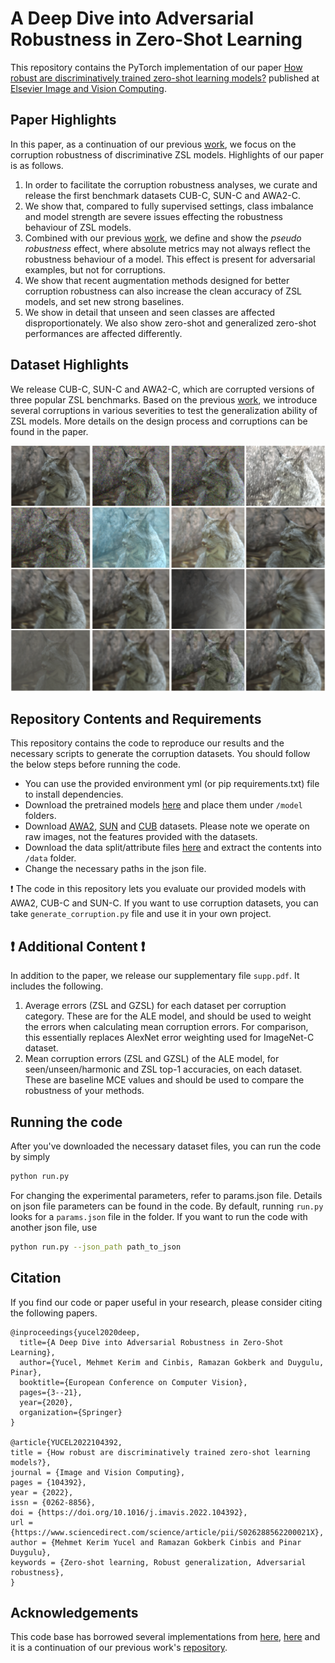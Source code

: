 
# A Deep Dive into Adversarial Robustness in Zero-Shot Learning

This repository contains the PyTorch implementation of our paper [How robust are discriminatively trained zero-shot learning models?](https://www.sciencedirect.com/science/article/abs/pii/S026288562200021X) published at [Elsevier Image and Vision Computing](https://www.sciencedirect.com/journal/image-and-vision-computing).



## Paper Highlights
In this paper, as a continuation of our previous [work](https://arxiv.org/pdf/2008.07651.pdf), we focus on the corruption robustness of discriminative ZSL models. Highlights of our paper is as follows.

1. In order to facilitate the corruption robustness analyses, we curate and release the first benchmark datasets CUB-C, SUN-C and AWA2-C.
2. We show that, compared to fully supervised settings, class imbalance and model strength are severe issues effecting the robustness behaviour of ZSL models.
3. Combined with our previous [work](https://arxiv.org/pdf/2008.07651.pdf), we define and show the _pseudo robustness_ effect, where absolute metrics may not always reflect the robustness behaviour of a model. This effect is present for adversarial examples, but not for corruptions.
4. We show that recent augmentation methods designed for better corruption robustness can also increase the clean accuracy of ZSL models, and set new strong baselines.
5. We show in detail that unseen and seen classes are affected disproportionately. We also show zero-shot and generalized zero-shot performances are affected differently.

## Dataset Highlights

We release CUB-C, SUN-C and AWA2-C, which are corrupted versions of three popular ZSL benchmarks. Based on the previous [work](https://arxiv.org/abs/1903.12261), we introduce several corruptions
in various severities to test the generalization ability of ZSL models. More details on the design process and corruptions can be found in the paper.

<img src="assets/figure1.png" width="1200">


## Repository Contents and Requirements
This repository contains the code to reproduce our results and the necessary scripts to generate
the corruption datasets. You should follow the below steps before running the code.

* You can use the provided environment yml (or pip requirements.txt) file to install dependencies. 
* Download the pretrained models [here](https://drive.google.com/file/d/1MV0jIZm_LfJYFy-ekQgztISfMSRLkiYI/view?usp=sharing) and place them under `/model` folders.
* Download [AWA2](https://cvml.ist.ac.at/AwA2/), [SUN](http://cs.brown.edu/~gmpatter/sunattributes.html) and [CUB](http://www.vision.caltech.edu/visipedia/CUB-200-2011.html) 
datasets. Please note we operate on raw images, not the features provided with the datasets. 
* Download the data split/attribute files [here](https://drive.google.com/file/d/1jk2wWtXavjizjvRFTt4OKBMyHKZBPm9v/view?usp=sharing) and extract the contents into `/data` folder. 
* Change the necessary paths in the json file.

:exclamation: The code in this repository lets you evaluate our provided models with AWA2, CUB-C and SUN-C. If you want to use corruption datasets, you can take `generate_corruption.py` file and use it in your own project. 

##  :exclamation: Additional Content  :exclamation:

In addition to the paper, we release our supplementary file `supp.pdf`. It includes the following.

1. Average errors (ZSL and GZSL) for each dataset per corruption category. These are for the ALE model, and should be used to weight the errors when calculating mean corruption errors. For comparison, this essentially replaces AlexNet error weighting used for ImageNet-C dataset.
2. Mean corruption errors (ZSL and GZSL)  of the ALE model, for seen/unseen/harmonic and ZSL top-1 accuracies, on each dataset. These are baseline MCE values and should be used to compare the robustness of your methods.

## Running the code
After you've downloaded the necessary dataset files, you can run the code by simply

```bash
python run.py
```

For changing the experimental parameters, refer to params.json file. Details on json file parameters can be found in the code. By default, running `run.py` looks for a `params.json` file in the folder. If you want to run the code with another json file, use

```bash
python run.py --json_path path_to_json
```

## Citation
If you find our code or paper useful in your research, please consider citing the following papers.

```
@inproceedings{yucel2020deep,
  title={A Deep Dive into Adversarial Robustness in Zero-Shot Learning},
  author={Yucel, Mehmet Kerim and Cinbis, Ramazan Gokberk and Duygulu, Pinar},
  booktitle={European Conference on Computer Vision},
  pages={3--21},
  year={2020},
  organization={Springer}
}

@article{YUCEL2022104392,
title = {How robust are discriminatively trained zero-shot learning models?},
journal = {Image and Vision Computing},
pages = {104392},
year = {2022},
issn = {0262-8856},
doi = {https://doi.org/10.1016/j.imavis.2022.104392},
url = {https://www.sciencedirect.com/science/article/pii/S026288562200021X},
author = {Mehmet Kerim Yucel and Ramazan Gokberk Cinbis and Pinar Duygulu},
keywords = {Zero-shot learning, Robust generalization, Adversarial robustness},
}

```
## Acknowledgements
This code base has borrowed several implementations from [here](https://github.com/cetinsamet/attribute-label-embedding-old), [here](https://github.com/hendrycks/robustness) and it is a continuation of our previous work's [repository](https://github.com/MKYucel/adversarial_robustness_zsl). 

